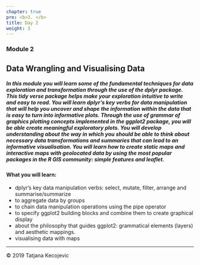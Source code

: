 ```yaml
---
chapter: true
pre: <b>3. </b>
title: Day 2
weight: 3
---
```


### Module 2


## Data Wrangling and Visualising Data

##### In this module you will learn some of the fundamental techniques for data exploration and transformation through the use of the dplyr package. This tidy verse package helps make your exploration intuitive to write and easy to read. You will learn dplyr’s key verbs for data manipulation that will help you uncover and shape the information within the data that is easy to turn into informative plots. Through the use of grammar of graphics plotting concepts implemented in the ggplot2 package, you will be able create meaningful exploratory plots. You will develop understanding about the way in which you should be able to think about necessary data transformations and summaries that can lead to an informative visualisation. You will learn how to create static maps and interactive maps with geolocated data by using the most popular packages in the R GIS community: simple features and leaflet.

#### What you will learn:

* dplyr’s key data manipulation verbs: select, mutate, filter, arrange and summarise/summarize
* to aggregate data by groups
* to chain data manipulation operations using the pipe operator
* to specify ggplot2 building blocks and combine them to create graphical display
* about the philosophy that guides ggplot2: grammatical elements (layers) and aesthetic mappings.
* visualising data with maps

-----------------------------
© 2019 Tatjana Kecojevic